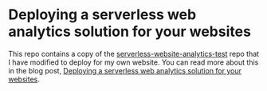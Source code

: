 # Deploying a serverless web analytics solution for your websites

This repo contains a copy of the [serverless-website-analytics-test](https://github.com/rehanvdm/serverless-website-analytics-test) repo that I have modified to deploy for my own website. You can read more about this in the blog post, [Deploying a serverless web analytics solution for your websites](https://blog.beachgeek.co.uk/deploying-open-source-clickstream-analytics/).


